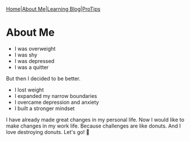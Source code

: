 [Home](README)|[About Me](aboutme)|[Learning Blog](learningblog)|[ProTips](tips.a)

# About Me

- I was overweight
- I was shy
- I was depressed
- I was a quitter 

But then I decided to be better.

- I lost weight
- I expanded my narrow boundaries
- I overcame depression and anxiety
- I built a stronger mindset

I have already made great changes in my personal life. Now I would like to make changes in my work life. Because challenges are like donuts. And I love destroying donuts. Let's go! :metal: